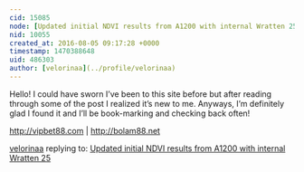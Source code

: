 ```yaml
---
cid: 15085
node: [Updated initial NDVI results from A1200 with internal Wratten 25](../notes/patcoyle/02-22-2014/initial-ndvi-results-with-a1200-with-internal-wratten-25)
nid: 10055
created_at: 2016-08-05 09:17:28 +0000
timestamp: 1470388648
uid: 486303
author: [velorinaa](../profile/velorinaa)
---
```


Hello! I could have sworn I’ve been to this site before but after reading through some of the post I realized it’s
new to me. Anyways, I’m definitely glad I found it and I’ll
be book-marking and checking back often!

http://vipbet88.com | http://bolam88.net

[velorinaa](../profile/velorinaa) replying to: [Updated initial NDVI results from A1200 with internal Wratten 25](../notes/patcoyle/02-22-2014/initial-ndvi-results-with-a1200-with-internal-wratten-25)

